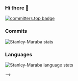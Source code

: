 ### Hi there 👋

[![committers.top badge](https://user-badge.committers.top/south_africa_private/Stanley-Maraba.svg)](https://user-badge.committers.top/south_africa_private/Stanley-Maraba)

### Commits
![Stanley-Maraba stats](https://github-readme-stats.vercel.app/api?username=Stanley-Maraba&count_private&show_icons=true&theme=tokyonight&hide_border=true&include_all_commits)

### Languages
![Stanley-Maraba language stats](https://github-readme-stats.vercel.app/api/top-langs/?username=Stanley-Maraba&theme=tokyonight&hide_border=true&langs_count=6&layout=compact)

-->
